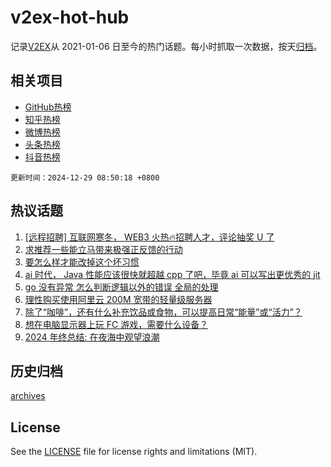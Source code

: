 # v2ex-hot-hub

 记录[V2EX](https://www.v2ex.com/)从 2021-01-06 日至今的热门话题。每小时抓取一次数据，按天[归档](archives)。
 
 ## 相关项目

- [GitHub热榜](https://github.com/lonnyzhang423/github-hot-hub)
- [知乎热榜](https://github.com/lonnyzhang423/zhihu-hot-hub)
- [微博热榜](https://github.com/lonnyzhang423/weibo-hot-hub)
- [头条热榜](https://github.com/lonnyzhang423/toutiao-hot-hub)
- [抖音热榜](https://github.com/lonnyzhang423/douyin-hot-hub)


 `更新时间：2024-12-29 08:50:18 +0800`

## 热议话题

1. [[远程招聘] 互联网寒冬， WEB3 火热🔥招聘人才，评论抽奖 U 了](https://www.v2ex.com/t/1100875)
1. [求推荐一些能立马带来极强正反馈的行动](https://www.v2ex.com/t/1100870)
1. [要怎么样才能改掉这个坏习惯](https://www.v2ex.com/t/1100857)
1. [ai 时代， Java 性能应该很快就超越 cpp 了吧，毕竟 ai 可以写出更优秀的 jit](https://www.v2ex.com/t/1100891)
1. [go 没有异常 怎么判断逻辑以外的错误 全局的处理](https://www.v2ex.com/t/1100894)
1. [理性购买使用阿里云 200M 宽带的轻量级服务器](https://www.v2ex.com/t/1100927)
1. [除了“咖啡”，还有什么补充饮品或食物，可以提高日常“能量”或“活力”？](https://www.v2ex.com/t/1100944)
1. [想在电脑显示器上玩 FC 游戏，需要什么设备？](https://www.v2ex.com/t/1100880)
1. [2024 年终总结: 在夜海中观望浪潮](https://www.v2ex.com/t/1100909)

## 历史归档

[archives](archives)

## License

See the [LICENSE](LICENSE) file for license rights and limitations (MIT).
